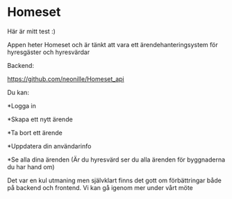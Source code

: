 # Homeset

Här är mitt test :)

Appen heter Homeset och är tänkt att vara ett ärendehanteringsystem för hyresgäster och hyresvärdar

Backend:

https://github.com/neonille/Homeset_api

Du kan:

\*Logga in

\*Skapa ett nytt ärende

\*Ta bort ett ärende

\*Uppdatera din användarinfo

\*Se alla dina ärenden (Är du hyresvärd ser du alla ärenden för byggnaderna du har hand om)

Det var en kul utmaning men självklart finns det gott om förbättringar både på backend och frontend.
Vi kan gå igenom mer under vårt möte
